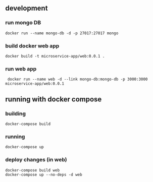 ## development

### run mongo DB

```
docker run --name mongo-db -d -p 27017:27017 mongo
```

### build docker web app
```
docker build -t microservice-app/web:0.0.1 .
```

### run web app

```
 docker run --name web -d --link mongo-db:mongo-db -p 3000:3000 microservice-app/web:0.0.1
```

## running with docker compose

### building

```
docker-compose build
```
### running

```
docker-compose up
```
### deploy changes (in web)
```
docker-compose build web
docker-compose up --no-deps -d web
```
